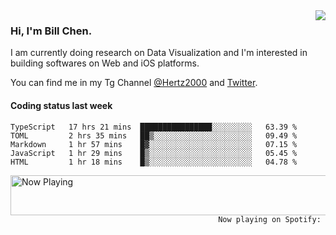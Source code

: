 <img  align="right" src="https://github-readme-stats.vercel.app/api?username=BillChen2k&show_icons=false&count_private=true&hide_title=true">

### Hi, I'm Bill Chen.

I am currently doing research on Data Visualization and I'm interested in building softwares on Web and iOS platforms.

You can find me in my Tg Channel [@Hertz2000](https://t.me/Hertz2000) and [Twitter](https://twitter.com/billchen2k).

#### Coding status last week

<!--START_SECTION:waka-->
```text
TypeScript   17 hrs 21 mins  ████████████████░░░░░░░░░   63.39 % 
TOML         2 hrs 35 mins   ██▒░░░░░░░░░░░░░░░░░░░░░░   09.49 % 
Markdown     1 hr 57 mins    █▓░░░░░░░░░░░░░░░░░░░░░░░   07.15 % 
JavaScript   1 hr 29 mins    █▒░░░░░░░░░░░░░░░░░░░░░░░   05.45 % 
HTML         1 hr 18 mins    █▒░░░░░░░░░░░░░░░░░░░░░░░   04.78 % 
```
<!--END_SECTION:waka-->


<div>
<a href="https://spotify-now-playing.billchen2k.vercel.app/now-playing?open">
   <img align="right" src="https://spotify-now-playing.billchen2k.vercel.app/now-playing" width="540" height="64" alt="Now Playing">
</a>
</div>

<div>
<p align="right"><code>Now playing on Spotify: </code></p>
</div>

<!--
**BillChen2K/BillChen2K** is a ✨ _special_ ✨ repository because its `README.md` (this file) appears on your GitHub profile.

Here are some ideas to get you started:

- 🔭 I’m currently working on ...
- 🌱 I’m currently learning ...
- 👯 I’m looking to collaborate on ...
- 🤔 I’m looking for help with ...
- 💬 Ask me about ...
- 📫 How to reach me: ...
- 😄 Pronouns: ...
- ⚡ Fun fact: ...
-->
